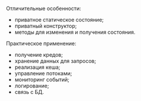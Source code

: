 Отличительные особенности:
- приватное статическое состояние;
- приватный конструктор;
- методы для изменения и получения состояния.

Практическое применение:
- получение кредов;
- хранение данных для запросов;
- реализация кеша;
- управление потоками;
- мониторинг событий;
- логирование;
- связь с БД.